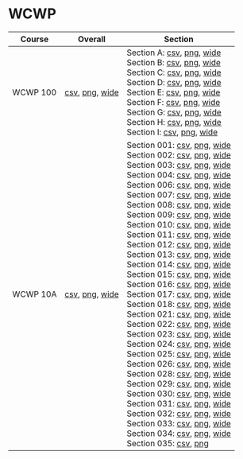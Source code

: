 # WCWP

| Course | Overall | Section |
| ------ | ------- | ------- |
| WCWP 100 | [csv](https://github.com/UCSD-Historical-Enrollment-Data/2023Fall/blob/main/overall/WCWP%20100.csv), [png](https://raw.githubusercontent.com/UCSD-Historical-Enrollment-Data/2023Fall/main/plot_overall/WCWP%20100.png), [wide](https://raw.githubusercontent.com/UCSD-Historical-Enrollment-Data/2023Fall/main/plot_overall_wide/WCWP%20100.png) | Section A: [csv](https://github.com/UCSD-Historical-Enrollment-Data/2023Fall/blob/main/section/WCWP%20100_A.csv), [png](https://raw.githubusercontent.com/UCSD-Historical-Enrollment-Data/2023Fall/main/plot_section/WCWP%20100_A.png), [wide](https://raw.githubusercontent.com/UCSD-Historical-Enrollment-Data/2023Fall/main/plot_section_wide/WCWP%20100_A.png)<br>Section B: [csv](https://github.com/UCSD-Historical-Enrollment-Data/2023Fall/blob/main/section/WCWP%20100_B.csv), [png](https://raw.githubusercontent.com/UCSD-Historical-Enrollment-Data/2023Fall/main/plot_section/WCWP%20100_B.png), [wide](https://raw.githubusercontent.com/UCSD-Historical-Enrollment-Data/2023Fall/main/plot_section_wide/WCWP%20100_B.png)<br>Section C: [csv](https://github.com/UCSD-Historical-Enrollment-Data/2023Fall/blob/main/section/WCWP%20100_C.csv), [png](https://raw.githubusercontent.com/UCSD-Historical-Enrollment-Data/2023Fall/main/plot_section/WCWP%20100_C.png), [wide](https://raw.githubusercontent.com/UCSD-Historical-Enrollment-Data/2023Fall/main/plot_section_wide/WCWP%20100_C.png)<br>Section D: [csv](https://github.com/UCSD-Historical-Enrollment-Data/2023Fall/blob/main/section/WCWP%20100_D.csv), [png](https://raw.githubusercontent.com/UCSD-Historical-Enrollment-Data/2023Fall/main/plot_section/WCWP%20100_D.png), [wide](https://raw.githubusercontent.com/UCSD-Historical-Enrollment-Data/2023Fall/main/plot_section_wide/WCWP%20100_D.png)<br>Section E: [csv](https://github.com/UCSD-Historical-Enrollment-Data/2023Fall/blob/main/section/WCWP%20100_E.csv), [png](https://raw.githubusercontent.com/UCSD-Historical-Enrollment-Data/2023Fall/main/plot_section/WCWP%20100_E.png), [wide](https://raw.githubusercontent.com/UCSD-Historical-Enrollment-Data/2023Fall/main/plot_section_wide/WCWP%20100_E.png)<br>Section F: [csv](https://github.com/UCSD-Historical-Enrollment-Data/2023Fall/blob/main/section/WCWP%20100_F.csv), [png](https://raw.githubusercontent.com/UCSD-Historical-Enrollment-Data/2023Fall/main/plot_section/WCWP%20100_F.png), [wide](https://raw.githubusercontent.com/UCSD-Historical-Enrollment-Data/2023Fall/main/plot_section_wide/WCWP%20100_F.png)<br>Section G: [csv](https://github.com/UCSD-Historical-Enrollment-Data/2023Fall/blob/main/section/WCWP%20100_G.csv), [png](https://raw.githubusercontent.com/UCSD-Historical-Enrollment-Data/2023Fall/main/plot_section/WCWP%20100_G.png), [wide](https://raw.githubusercontent.com/UCSD-Historical-Enrollment-Data/2023Fall/main/plot_section_wide/WCWP%20100_G.png)<br>Section H: [csv](https://github.com/UCSD-Historical-Enrollment-Data/2023Fall/blob/main/section/WCWP%20100_H.csv), [png](https://raw.githubusercontent.com/UCSD-Historical-Enrollment-Data/2023Fall/main/plot_section/WCWP%20100_H.png), [wide](https://raw.githubusercontent.com/UCSD-Historical-Enrollment-Data/2023Fall/main/plot_section_wide/WCWP%20100_H.png)<br>Section I: [csv](https://github.com/UCSD-Historical-Enrollment-Data/2023Fall/blob/main/section/WCWP%20100_I.csv), [png](https://raw.githubusercontent.com/UCSD-Historical-Enrollment-Data/2023Fall/main/plot_section/WCWP%20100_I.png), [wide](https://raw.githubusercontent.com/UCSD-Historical-Enrollment-Data/2023Fall/main/plot_section_wide/WCWP%20100_I.png) |
| WCWP 10A | [csv](https://github.com/UCSD-Historical-Enrollment-Data/2023Fall/blob/main/overall/WCWP%2010A.csv), [png](https://raw.githubusercontent.com/UCSD-Historical-Enrollment-Data/2023Fall/main/plot_overall/WCWP%2010A.png), [wide](https://raw.githubusercontent.com/UCSD-Historical-Enrollment-Data/2023Fall/main/plot_overall_wide/WCWP%2010A.png) | Section 001: [csv](https://github.com/UCSD-Historical-Enrollment-Data/2023Fall/blob/main/section/WCWP%2010A_001.csv), [png](https://raw.githubusercontent.com/UCSD-Historical-Enrollment-Data/2023Fall/main/plot_section/WCWP%2010A_001.png), [wide](https://raw.githubusercontent.com/UCSD-Historical-Enrollment-Data/2023Fall/main/plot_section_wide/WCWP%2010A_001.png)<br>Section 002: [csv](https://github.com/UCSD-Historical-Enrollment-Data/2023Fall/blob/main/section/WCWP%2010A_002.csv), [png](https://raw.githubusercontent.com/UCSD-Historical-Enrollment-Data/2023Fall/main/plot_section/WCWP%2010A_002.png), [wide](https://raw.githubusercontent.com/UCSD-Historical-Enrollment-Data/2023Fall/main/plot_section_wide/WCWP%2010A_002.png)<br>Section 003: [csv](https://github.com/UCSD-Historical-Enrollment-Data/2023Fall/blob/main/section/WCWP%2010A_003.csv), [png](https://raw.githubusercontent.com/UCSD-Historical-Enrollment-Data/2023Fall/main/plot_section/WCWP%2010A_003.png), [wide](https://raw.githubusercontent.com/UCSD-Historical-Enrollment-Data/2023Fall/main/plot_section_wide/WCWP%2010A_003.png)<br>Section 004: [csv](https://github.com/UCSD-Historical-Enrollment-Data/2023Fall/blob/main/section/WCWP%2010A_004.csv), [png](https://raw.githubusercontent.com/UCSD-Historical-Enrollment-Data/2023Fall/main/plot_section/WCWP%2010A_004.png), [wide](https://raw.githubusercontent.com/UCSD-Historical-Enrollment-Data/2023Fall/main/plot_section_wide/WCWP%2010A_004.png)<br>Section 006: [csv](https://github.com/UCSD-Historical-Enrollment-Data/2023Fall/blob/main/section/WCWP%2010A_006.csv), [png](https://raw.githubusercontent.com/UCSD-Historical-Enrollment-Data/2023Fall/main/plot_section/WCWP%2010A_006.png), [wide](https://raw.githubusercontent.com/UCSD-Historical-Enrollment-Data/2023Fall/main/plot_section_wide/WCWP%2010A_006.png)<br>Section 007: [csv](https://github.com/UCSD-Historical-Enrollment-Data/2023Fall/blob/main/section/WCWP%2010A_007.csv), [png](https://raw.githubusercontent.com/UCSD-Historical-Enrollment-Data/2023Fall/main/plot_section/WCWP%2010A_007.png), [wide](https://raw.githubusercontent.com/UCSD-Historical-Enrollment-Data/2023Fall/main/plot_section_wide/WCWP%2010A_007.png)<br>Section 008: [csv](https://github.com/UCSD-Historical-Enrollment-Data/2023Fall/blob/main/section/WCWP%2010A_008.csv), [png](https://raw.githubusercontent.com/UCSD-Historical-Enrollment-Data/2023Fall/main/plot_section/WCWP%2010A_008.png), [wide](https://raw.githubusercontent.com/UCSD-Historical-Enrollment-Data/2023Fall/main/plot_section_wide/WCWP%2010A_008.png)<br>Section 009: [csv](https://github.com/UCSD-Historical-Enrollment-Data/2023Fall/blob/main/section/WCWP%2010A_009.csv), [png](https://raw.githubusercontent.com/UCSD-Historical-Enrollment-Data/2023Fall/main/plot_section/WCWP%2010A_009.png), [wide](https://raw.githubusercontent.com/UCSD-Historical-Enrollment-Data/2023Fall/main/plot_section_wide/WCWP%2010A_009.png)<br>Section 010: [csv](https://github.com/UCSD-Historical-Enrollment-Data/2023Fall/blob/main/section/WCWP%2010A_010.csv), [png](https://raw.githubusercontent.com/UCSD-Historical-Enrollment-Data/2023Fall/main/plot_section/WCWP%2010A_010.png), [wide](https://raw.githubusercontent.com/UCSD-Historical-Enrollment-Data/2023Fall/main/plot_section_wide/WCWP%2010A_010.png)<br>Section 011: [csv](https://github.com/UCSD-Historical-Enrollment-Data/2023Fall/blob/main/section/WCWP%2010A_011.csv), [png](https://raw.githubusercontent.com/UCSD-Historical-Enrollment-Data/2023Fall/main/plot_section/WCWP%2010A_011.png), [wide](https://raw.githubusercontent.com/UCSD-Historical-Enrollment-Data/2023Fall/main/plot_section_wide/WCWP%2010A_011.png)<br>Section 012: [csv](https://github.com/UCSD-Historical-Enrollment-Data/2023Fall/blob/main/section/WCWP%2010A_012.csv), [png](https://raw.githubusercontent.com/UCSD-Historical-Enrollment-Data/2023Fall/main/plot_section/WCWP%2010A_012.png), [wide](https://raw.githubusercontent.com/UCSD-Historical-Enrollment-Data/2023Fall/main/plot_section_wide/WCWP%2010A_012.png)<br>Section 013: [csv](https://github.com/UCSD-Historical-Enrollment-Data/2023Fall/blob/main/section/WCWP%2010A_013.csv), [png](https://raw.githubusercontent.com/UCSD-Historical-Enrollment-Data/2023Fall/main/plot_section/WCWP%2010A_013.png), [wide](https://raw.githubusercontent.com/UCSD-Historical-Enrollment-Data/2023Fall/main/plot_section_wide/WCWP%2010A_013.png)<br>Section 014: [csv](https://github.com/UCSD-Historical-Enrollment-Data/2023Fall/blob/main/section/WCWP%2010A_014.csv), [png](https://raw.githubusercontent.com/UCSD-Historical-Enrollment-Data/2023Fall/main/plot_section/WCWP%2010A_014.png), [wide](https://raw.githubusercontent.com/UCSD-Historical-Enrollment-Data/2023Fall/main/plot_section_wide/WCWP%2010A_014.png)<br>Section 015: [csv](https://github.com/UCSD-Historical-Enrollment-Data/2023Fall/blob/main/section/WCWP%2010A_015.csv), [png](https://raw.githubusercontent.com/UCSD-Historical-Enrollment-Data/2023Fall/main/plot_section/WCWP%2010A_015.png), [wide](https://raw.githubusercontent.com/UCSD-Historical-Enrollment-Data/2023Fall/main/plot_section_wide/WCWP%2010A_015.png)<br>Section 016: [csv](https://github.com/UCSD-Historical-Enrollment-Data/2023Fall/blob/main/section/WCWP%2010A_016.csv), [png](https://raw.githubusercontent.com/UCSD-Historical-Enrollment-Data/2023Fall/main/plot_section/WCWP%2010A_016.png), [wide](https://raw.githubusercontent.com/UCSD-Historical-Enrollment-Data/2023Fall/main/plot_section_wide/WCWP%2010A_016.png)<br>Section 017: [csv](https://github.com/UCSD-Historical-Enrollment-Data/2023Fall/blob/main/section/WCWP%2010A_017.csv), [png](https://raw.githubusercontent.com/UCSD-Historical-Enrollment-Data/2023Fall/main/plot_section/WCWP%2010A_017.png), [wide](https://raw.githubusercontent.com/UCSD-Historical-Enrollment-Data/2023Fall/main/plot_section_wide/WCWP%2010A_017.png)<br>Section 018: [csv](https://github.com/UCSD-Historical-Enrollment-Data/2023Fall/blob/main/section/WCWP%2010A_018.csv), [png](https://raw.githubusercontent.com/UCSD-Historical-Enrollment-Data/2023Fall/main/plot_section/WCWP%2010A_018.png), [wide](https://raw.githubusercontent.com/UCSD-Historical-Enrollment-Data/2023Fall/main/plot_section_wide/WCWP%2010A_018.png)<br>Section 021: [csv](https://github.com/UCSD-Historical-Enrollment-Data/2023Fall/blob/main/section/WCWP%2010A_021.csv), [png](https://raw.githubusercontent.com/UCSD-Historical-Enrollment-Data/2023Fall/main/plot_section/WCWP%2010A_021.png), [wide](https://raw.githubusercontent.com/UCSD-Historical-Enrollment-Data/2023Fall/main/plot_section_wide/WCWP%2010A_021.png)<br>Section 022: [csv](https://github.com/UCSD-Historical-Enrollment-Data/2023Fall/blob/main/section/WCWP%2010A_022.csv), [png](https://raw.githubusercontent.com/UCSD-Historical-Enrollment-Data/2023Fall/main/plot_section/WCWP%2010A_022.png), [wide](https://raw.githubusercontent.com/UCSD-Historical-Enrollment-Data/2023Fall/main/plot_section_wide/WCWP%2010A_022.png)<br>Section 023: [csv](https://github.com/UCSD-Historical-Enrollment-Data/2023Fall/blob/main/section/WCWP%2010A_023.csv), [png](https://raw.githubusercontent.com/UCSD-Historical-Enrollment-Data/2023Fall/main/plot_section/WCWP%2010A_023.png), [wide](https://raw.githubusercontent.com/UCSD-Historical-Enrollment-Data/2023Fall/main/plot_section_wide/WCWP%2010A_023.png)<br>Section 024: [csv](https://github.com/UCSD-Historical-Enrollment-Data/2023Fall/blob/main/section/WCWP%2010A_024.csv), [png](https://raw.githubusercontent.com/UCSD-Historical-Enrollment-Data/2023Fall/main/plot_section/WCWP%2010A_024.png), [wide](https://raw.githubusercontent.com/UCSD-Historical-Enrollment-Data/2023Fall/main/plot_section_wide/WCWP%2010A_024.png)<br>Section 025: [csv](https://github.com/UCSD-Historical-Enrollment-Data/2023Fall/blob/main/section/WCWP%2010A_025.csv), [png](https://raw.githubusercontent.com/UCSD-Historical-Enrollment-Data/2023Fall/main/plot_section/WCWP%2010A_025.png), [wide](https://raw.githubusercontent.com/UCSD-Historical-Enrollment-Data/2023Fall/main/plot_section_wide/WCWP%2010A_025.png)<br>Section 026: [csv](https://github.com/UCSD-Historical-Enrollment-Data/2023Fall/blob/main/section/WCWP%2010A_026.csv), [png](https://raw.githubusercontent.com/UCSD-Historical-Enrollment-Data/2023Fall/main/plot_section/WCWP%2010A_026.png), [wide](https://raw.githubusercontent.com/UCSD-Historical-Enrollment-Data/2023Fall/main/plot_section_wide/WCWP%2010A_026.png)<br>Section 028: [csv](https://github.com/UCSD-Historical-Enrollment-Data/2023Fall/blob/main/section/WCWP%2010A_028.csv), [png](https://raw.githubusercontent.com/UCSD-Historical-Enrollment-Data/2023Fall/main/plot_section/WCWP%2010A_028.png), [wide](https://raw.githubusercontent.com/UCSD-Historical-Enrollment-Data/2023Fall/main/plot_section_wide/WCWP%2010A_028.png)<br>Section 029: [csv](https://github.com/UCSD-Historical-Enrollment-Data/2023Fall/blob/main/section/WCWP%2010A_029.csv), [png](https://raw.githubusercontent.com/UCSD-Historical-Enrollment-Data/2023Fall/main/plot_section/WCWP%2010A_029.png), [wide](https://raw.githubusercontent.com/UCSD-Historical-Enrollment-Data/2023Fall/main/plot_section_wide/WCWP%2010A_029.png)<br>Section 030: [csv](https://github.com/UCSD-Historical-Enrollment-Data/2023Fall/blob/main/section/WCWP%2010A_030.csv), [png](https://raw.githubusercontent.com/UCSD-Historical-Enrollment-Data/2023Fall/main/plot_section/WCWP%2010A_030.png), [wide](https://raw.githubusercontent.com/UCSD-Historical-Enrollment-Data/2023Fall/main/plot_section_wide/WCWP%2010A_030.png)<br>Section 031: [csv](https://github.com/UCSD-Historical-Enrollment-Data/2023Fall/blob/main/section/WCWP%2010A_031.csv), [png](https://raw.githubusercontent.com/UCSD-Historical-Enrollment-Data/2023Fall/main/plot_section/WCWP%2010A_031.png), [wide](https://raw.githubusercontent.com/UCSD-Historical-Enrollment-Data/2023Fall/main/plot_section_wide/WCWP%2010A_031.png)<br>Section 032: [csv](https://github.com/UCSD-Historical-Enrollment-Data/2023Fall/blob/main/section/WCWP%2010A_032.csv), [png](https://raw.githubusercontent.com/UCSD-Historical-Enrollment-Data/2023Fall/main/plot_section/WCWP%2010A_032.png), [wide](https://raw.githubusercontent.com/UCSD-Historical-Enrollment-Data/2023Fall/main/plot_section_wide/WCWP%2010A_032.png)<br>Section 033: [csv](https://github.com/UCSD-Historical-Enrollment-Data/2023Fall/blob/main/section/WCWP%2010A_033.csv), [png](https://raw.githubusercontent.com/UCSD-Historical-Enrollment-Data/2023Fall/main/plot_section/WCWP%2010A_033.png), [wide](https://raw.githubusercontent.com/UCSD-Historical-Enrollment-Data/2023Fall/main/plot_section_wide/WCWP%2010A_033.png)<br>Section 034: [csv](https://github.com/UCSD-Historical-Enrollment-Data/2023Fall/blob/main/section/WCWP%2010A_034.csv), [png](https://raw.githubusercontent.com/UCSD-Historical-Enrollment-Data/2023Fall/main/plot_section/WCWP%2010A_034.png), [wide](https://raw.githubusercontent.com/UCSD-Historical-Enrollment-Data/2023Fall/main/plot_section_wide/WCWP%2010A_034.png)<br>Section 035: [csv](https://github.com/UCSD-Historical-Enrollment-Data/2023Fall/blob/main/section/WCWP%2010A_035.csv), [png](https://raw.githubusercontent.com/UCSD-Historical-Enrollment-Data/2023Fall/main/plot_section/WCWP%2010A_035.png) |
